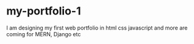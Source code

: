 # my-portfolio-1
I am designing my first web portfolio in html css javascript and more are coming for MERN, Django etc

